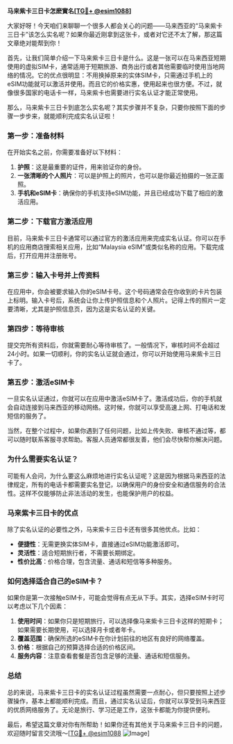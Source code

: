 **马来紫卡三日卡怎麽實名[[TG💪+ @esim1088](https://t.me/s/esim1088)]**

大家好呀！今天咱们来聊聊一个很多人都会关心的问题——马来西亚的“马来紫卡三日卡”该怎么实名呢？如果你最近刚拿到这张卡，或者对它还不太了解，那这篇文章绝对能帮到你！

首先，让我们简单介绍一下马来紫卡三日卡是什么。这是一张可以在马来西亚短期使用的虚拟SIM卡，通常适用于短期旅游、商务出行或者其他需要临时使用当地网络的情况。它的优点很明显：不用换掉原来的实体SIM卡，只需通过手机上的eSIM功能就可以激活并使用。而且它的价格实惠，使用起来也很方便。不过，就像很多国家的电话卡一样，马来紫卡也需要进行实名认证才能正常使用。

那么，马来紫卡三日卡到底怎么实名呢？其实步骤并不复杂，只要你按照下面的步骤一步步来，就能顺利完成实名认证啦！

### **第一步：准备材料**
在开始实名之前，你需要准备好以下材料：
1. **护照**：这是最重要的证件，用来验证你的身份。
2. **一张清晰的个人照片**：可以是护照上的照片，也可以是你最近拍摄的一张正面照。
3. **手机和eSIM卡**：确保你的手机支持eSIM功能，并且已经成功下载了相应的激活应用。

### **第二步：下载官方激活应用**
目前，马来紫卡三日卡通常可以通过官方的激活应用来完成实名认证。你可以在手机的应用商店搜索相关应用，比如“Malaysia eSIM”或类似名称的应用。下载完成后，打开应用并注册账号。

### **第三步：输入卡号并上传资料**
在应用中，你会被要求输入你的eSIM卡号。这个号码通常会在你收到的卡片包装上标明。输入卡号后，系统会让你上传护照信息和个人照片。记得上传的照片一定要清晰，尤其是护照信息页，因为这是实名认证的关键。

### **第四步：等待审核**
提交完所有资料后，你就需要耐心等待审核了。一般情况下，审核时间不会超过24小时。如果一切顺利，你的实名认证就会通过，你可以开始使用马来紫卡三日卡了。

### **第五步：激活eSIM卡**
一旦实名认证通过，你就可以在应用中激活eSIM卡了。激活成功后，你的手机就会自动连接到马来西亚的移动网络。这时候，你就可以享受高速上网、打电话和发短信的服务了。

当然，在整个过程中，如果你遇到了任何问题，比如上传失败、审核不通过等，都可以随时联系客服寻求帮助。客服人员通常都很友善，他们会尽快帮你解决问题。

### **为什么需要实名认证？**
可能有人会问，为什么要这么麻烦地进行实名认证呢？这是因为根据马来西亚的法律规定，所有的电话卡都需要实名登记，以确保用户的身份安全和通信服务的合法性。这样不仅能够防止非法活动的发生，也能保护用户的权益。

### **马来紫卡三日卡的优点**
除了实名认证的必要性之外，马来紫卡三日卡还有很多其他优点。比如：
- **便捷性**：无需更换实体SIM卡，直接通过eSIM功能激活即可。
- **灵活性**：适合短期旅行者，不需要长期绑定。
- **性价比高**：价格合理，包含流量、通话和短信等多种服务。

### **如何选择适合自己的eSIM卡？**
如果你是第一次接触eSIM卡，可能会觉得有点无从下手。其实，选择eSIM卡时可以考虑以下几个因素：
1. **使用时间**：如果你只是短期旅行，可以选择像马来紫卡三日卡这样的短期卡；如果需要长期使用，可以选择月卡或者年卡。
2. **覆盖范围**：确保所选的eSIM卡在你计划前往的地区有良好的网络覆盖。
3. **价格**：根据自己的预算选择合适的价格区间。
4. **服务内容**：注意查看套餐是否包含足够的流量、通话和短信服务。

### **总结**
总的来说，马来紫卡三日卡的实名认证过程虽然需要一点耐心，但只要按照上述步骤操作，基本上都能顺利完成。而且，通过实名认证后，你就可以享受到马来西亚的优质网络服务了。无论是旅行、学习还是工作，这张卡都能为你提供便利。

最后，希望这篇文章对你有所帮助！如果你还有其他关于马来紫卡三日卡的问题，欢迎随时留言交流哦～[[TG💪+ @esim1088](https://t.me/s/esim1088) ![Image](https://i.postimg.cc/4NQfJmqS/Snipaste-2025-05-13-00-14-12.png)]